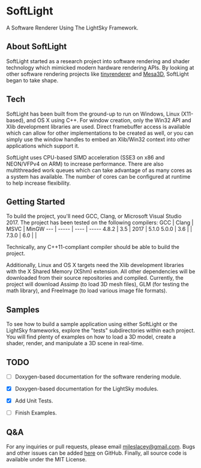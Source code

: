 # SoftLight
A Software Renderer Using The LightSky Framework.



## About SoftLight
SoftLight started as a research project into software rendering and shader technology which mimicked modern hardware rendering APIs. By looking at other software rendering projects like [tinyrenderer](https://github.com/ssloy/tinyrenderer/wiki) and [Mesa3D](https://www.mesa3d.org), SoftLight began to take shape.



## Tech
SoftLight has been built from the ground-up to run on Windows, Linux (X11-based), and OS X using C++. For window creation, only the Win32 API and Xlib development libraries are used. Direct framebuffer access is available which can allow for other implementations to be created as well, or you can simply use the window handles to embed an Xlib/Win32 context into other applications which support it.

SoftLight uses CPU-based SIMD acceleration (SSE3 on x86 and NEON/VFPv4 on ARM) to increase performance. There are also multithreaded work queues which can take advantage of as many cores as a system has available. The number of cores can be configured at runtime to help increase flexibility.



## Getting Started
To build the project, you'll need GCC, Clang, or Microsoft Visual Studio
2017. The project has been tested on the following compilers:
GCC | Clang | MSVC | MinGW
--- | ----- | ---- | -----
4.8.2 | 3.5 | 2017 | 5.1.0
5.0.0 | 3.6 |      | 
7.3.0 | 6.0 |      |

Technically, any C++11-compliant compiler should be able to build the project.

Additionally, Linux and OS X targets need the Xlib development libraries with the X Shared Memory (XShm) extension. All other dependencies will be downloaded from their source repositories and compiled. Currently, the project will download Assimp (to load 3D mesh files), GLM (for testing the math library), and FreeImage (to load various image file formats).



## Samples
To see how to build a sample application using either SoftLight or the LightSky frameworks, explore the "tests" subdirectories within each project. You will find plenty of examples on how to load a 3D model, create a shader, render, and manipulate a 3D scene in real-time.



## TODO
- [ ] Doxygen-based documentation for the software rendering module.
- [X] Doxygen-based documentation for the LightSky modules.
- [X] Add Unit Tests.
- [ ] Finish Examples.



## Q&A
For any inquiries or pull requests, please email mileslacey@gmail.com. Bugs and other issues can be added [here](https://github.com/hamsham/SoftLight/issues) on GitHub. Finally, all source code is available under the MIT License.

